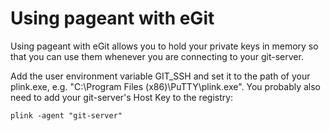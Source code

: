# Using pageant with eGit

Using pageant with eGit allows you to hold your private keys in memory so that you can use them whenever you are connecting to your git-server.

Add the user environment variable GIT_SSH and set it to the path of your plink.exe, e.g. "C:\Program Files (x86)\PuTTY\plink.exe".
You probably also need to add your git-server's Host Key to the registry:
```
plink -agent "git-server"
```
